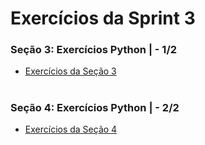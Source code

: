 #
# Exercícios da Sprint 3

### Seção 3: Exercícios Python | - 1/2

- [Exercícios da Seção 3](https://github.com/catarwnalud/pbCompass/blob/master/sprint_3/exercicios/exerciciosParte1.py) 

#

### Seção 4: Exercícios Python | - 2/2

- [Exercícios da Seção 4](https://github.com/catarwnalud/pbCompass/blob/master/sprint_3/exercicios/exerciciosParte2.py) 

#